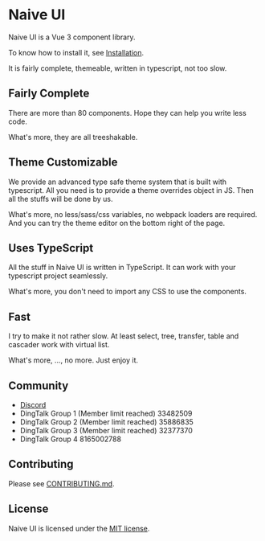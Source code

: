 <!--anchor:on-->

# Naive UI

Naive UI is a Vue 3 component library.

To know how to install it, see [Installation](installation).

It is fairly complete, themeable, written in typescript, not too slow.

## Fairly Complete

There are more than 80 components. Hope they can help you write less code.

What's more, they are all treeshakable.

## Theme Customizable

We provide an advanced type safe theme system that is built with typescript. All you need is to provide a theme overrides object in JS. Then all the stuffs will be done by us.

What's more, no less/sass/css variables, no webpack loaders are required. And you can try the theme editor on the bottom right of the page.

## Uses TypeScript

All the stuff in Naive UI is written in TypeScript. It can work with your typescript project seamlessly.

What's more, you don't need to import any CSS to use the components.

## Fast

I try to make it not rather slow. At least select, tree, transfer, table and cascader work with virtual list.

What's more, ..., no more. Just enjoy it.

## Community

- [Discord](https://discord.gg/Pqv7Mev5Dd)
- DingTalk Group 1 (Member limit reached) 33482509
- DingTalk Group 2 (Member limit reached) 35886835
- DingTalk Group 3 (Member limit reached) 32377370
- DingTalk Group 4 8165002788

## Contributing

Please see [CONTRIBUTING.md](https://github.com/TuSimple/naive-ui/blob/main/CONTRIBUTING.md).

## License

Naive UI is licensed under the [MIT license](https://opensource.org/licenses/MIT).
